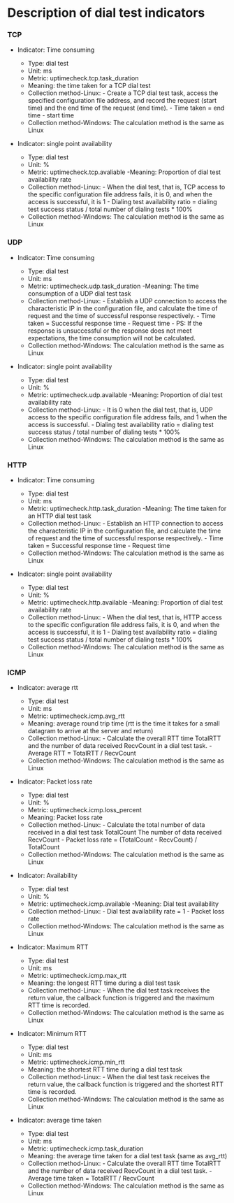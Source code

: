 # Description of dial test indicators


### TCP

- Indicator: Time consuming
   - Type: dial test
   - Unit: ms
   - Metric: uptimecheck.tcp.task_duration
   - Meaning: the time taken for a TCP dial test
   - Collection method-Linux:
         - Create a TCP dial test task, access the specified configuration file address, and record the request (start time) and the end time of the request (end time).
         - Time taken = end time - start time
   - Collection method-Windows: The calculation method is the same as Linux

- Indicator: single point availability
   - Type: dial test
   - Unit: %
   - Metric: uptimecheck.tcp.avaliable
   -Meaning: Proportion of dial test availability rate
   - Collection method-Linux:
         - When the dial test, that is, TCP access to the specific configuration file address fails, it is 0, and when the access is successful, it is 1
         - Dialing test availability ratio = dialing test success status / total number of dialing tests * 100%
   - Collection method-Windows: The calculation method is the same as Linux

### UDP

- Indicator: Time consuming
   - Type: dial test
   - Unit: ms
   - Metric: uptimecheck.udp.task_duration
   -Meaning: The time consumption of a UDP dial test task
   - Collection method-Linux:
         - Establish a UDP connection to access the characteristic IP in the configuration file, and calculate the time of request and the time of successful response respectively.
         - Time taken = Successful response time - Request time
         - PS: If the response is unsuccessful or the response does not meet expectations, the time consumption will not be calculated.
   - Collection method-Windows: The calculation method is the same as Linux

- Indicator: single point availability
   - Type: dial test
   - Unit: %
   - Metric: uptimecheck.udp.available
   -Meaning: Proportion of dial test availability rate
   - Collection method-Linux:
         - It is 0 when the dial test, that is, UDP access to the specific configuration file address fails, and 1 when the access is successful.
         - Dialing test availability ratio = dialing test success status / total number of dialing tests * 100%
   - Collection method-Windows: The calculation method is the same as Linux

### HTTP

- Indicator: Time consuming
   - Type: dial test
   - Unit: ms
   - Metric: uptimecheck.http.task_duration
   -Meaning: The time taken for an HTTP dial test task
   - Collection method-Linux:
         - Establish an HTTP connection to access the characteristic IP in the configuration file, and calculate the time of request and the time of successful response respectively.
         - Time taken = Successful response time - Request time
   - Collection method-Windows: The calculation method is the same as Linux

- Indicator: single point availability
   - Type: dial test
   - Unit: %
   - Metric: uptimecheck.http.available
   -Meaning: Proportion of dial test availability rate
   - Collection method-Linux:
         - When the dial test, that is, HTTP access to the specific configuration file address fails, it is 0, and when the access is successful, it is 1
         - Dialing test availability ratio = dialing test success status / total number of dialing tests * 100%
   - Collection method-Windows: The calculation method is the same as Linux

### ICMP

- Indicator: average rtt
   - Type: dial test
   - Unit: ms
   - Metric: uptimecheck.icmp.avg_rtt
   - Meaning: average round trip time (rtt is the time it takes for a small datagram to arrive at the server and return)
   - Collection method-Linux:
         - Calculate the overall RTT time TotalRTT and the number of data received RecvCount in a dial test task.
         - Average RTT = TotalRTT / RecvCount
   - Collection method-Windows: The calculation method is the same as Linux

- Indicator: Packet loss rate
   - Type: dial test
   - Unit: %
   - Metric: uptimecheck.icmp.loss_percent
   - Meaning: Packet loss rate
   - Collection method-Linux:
         - Calculate the total number of data received in a dial test task TotalCount The number of data received RecvCount
         - Packet loss rate = (TotalCount - RecvCount) / TotalCount
   - Collection method-Windows: The calculation method is the same as Linux

- Indicator: Availability
   - Type: dial test
   - Unit: %
   - Metric: uptimecheck.icmp.available
   -Meaning: Dial test availability
   - Collection method-Linux:
         - Dial test availability rate = 1 - Packet loss rate
   - Collection method-Windows: The calculation method is the same as Linux

- Indicator: Maximum RTT
   - Type: dial test
   - Unit: ms
   - Metric: uptimecheck.icmp.max_rtt
   - Meaning: the longest RTT time during a dial test task
   - Collection method-Linux:
         - When the dial test task receives the return value, the callback function is triggered and the maximum RTT time is recorded.
   - Collection method-Windows: The calculation method is the same as Linux

- Indicator: Minimum RTT
   - Type: dial test
   - Unit: ms
   - Metric: uptimecheck.icmp.min_rtt
   - Meaning: the shortest RTT time during a dial test task
   - Collection method-Linux:
         - When the dial test task receives the return value, the callback function is triggered and the shortest RTT time is recorded.
   - Collection method-Windows: The calculation method is the same as Linux

- Indicator: average time taken
   - Type: dial test
   - Unit: ms
   - Metric: uptimecheck.icmp.task_duration
   - Meaning: the average time taken for a dial test task (same as avg_rtt)
   - Collection method-Linux:
         - Calculate the overall RTT time TotalRTT and the number of data received RecvCount in a dial test task.
         - Average time taken = TotalRTT / RecvCount
   - Collection method-Windows: The calculation method is the same as Linux